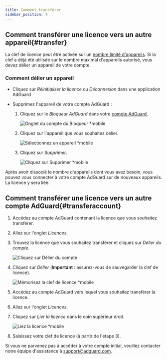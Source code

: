 ```yaml
---
title: Comment transférer
sidebar_position: 4
---
```


## Comment transférer une licence vers un autre appareil{#transfer}

La clef de licence peut être activée sur un [nombre limité d'appareils](../what-is). Si la clef a déjà été utilisée sur le nombre maximal d'appareils autorisé, vous devez délier un appareil de votre compte.

### Comment délier un appareil

- Cliquez sur *Réinitialiser la licence* ou *Déconnexion* dans une application AdGuard

- Supprimez l'appareil de votre compte AdGuard :
    1. Cliquez sur le *Bloqueur AdGuard* dans votre [compte AdGuard](https://adguardaccount.com/).

        ![Onglet du compte du Bloqueur *mobile](https://cdn.adtidy.org/content/kb/ad_blocker/general/newaccount-unbind-device-0.png)

    1. Cliquez sur l'appareil que vous souhaitez délier.

        ![Sélectionnez un appareil *mobile](https://cdn.adtidy.org/content/kb/ad_blocker/general/newaccount-unbind-device-1.png)

    1. Cliquez sur *Supprimer*.

        ![Cliquez sur Supprimer *mobile](https://cdn.adtidy.org/content/kb/ad_blocker/general/newaccount-unbind-device-2.png)

Après avoir dissocié le nombre d'appareils dont vous avez besoin, vous pouvez vous connecter à votre compte AdGuard sur de nouveaux appareils. La licence y sera liée.

## Comment transférer une licence vers un autre compte AdGuard{#transferaccount}

1. Accédez au compte AdGuard contenant la licence que vous souhaitez transférer.

1. Allez sur l'onglet *Licences*.

1. Trouvez la licence que vous souhaitez transférer et cliquez sur *Délier du compte*.

    ![Cliquez sur Délier du compte](https://cdn.adtidy.org/content/kb/ad_blocker/general/newaccount-transfer-to-account.png)

1. Cliquez sur *Délier* (**Important** : assurez-vous de sauvegarder la clef de licence).

    ![Mémorisez la clef de licence *mobile](https://cdn.adtidy.org/content/kb/ad_blocker/general/newaccount-transfer-to-account-1.png)

1. Accédez au compte AdGuard vers lequel vous souhaitez transférer la licence.

1. Allez sur l'onglet *Licences*.

1. Cliquez sur *Lier la licence* dans le coin supérieur droit.

    ![Liez la licence *mobile](https://cdn.adtidy.org/content/kb/ad_blocker/general/newaccount-transfer-to-account-2.png)

1. Saisissez votre clef de licence (à partir de l'étape 3).

Si vous ne parvenez pas à accéder à votre compte initial, veuillez contacter notre équipe d'assistance à support@adguard.com.
